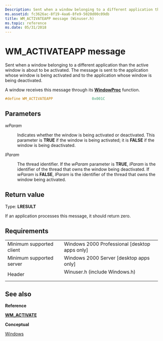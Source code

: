 ```yaml
---
Description: Sent when a window belonging to a different application than the active window is about to be activated. The message is sent to the application whose window is being activated and to the application whose window is being deactivated.
ms.assetid: fc3626ac-8f19-4aa6-8fe9-5020d00c09db
title: WM_ACTIVATEAPP message (Winuser.h)
ms.topic: reference
ms.date: 05/31/2018
---
```


# WM\_ACTIVATEAPP message

Sent when a window belonging to a different application than the active window is about to be activated. The message is sent to the application whose window is being activated and to the application whose window is being deactivated.

A window receives this message through its [**WindowProc**](/previous-versions/windows/desktop/legacy/ms633573(v=vs.85)) function.


```C++
#define WM_ACTIVATEAPP                  0x001C
```



## Parameters

<dl> <dt>

*wParam* 
</dt> <dd>

Indicates whether the window is being activated or deactivated. This parameter is **TRUE** if the window is being activated; it is **FALSE** if the window is being deactivated.

</dd> <dt>

*lParam* 
</dt> <dd>

The thread identifier. If the *wParam* parameter is **TRUE**, *lParam* is the identifier of the thread that owns the window being deactivated. If *wParam* is **FALSE**, *lParam* is the identifier of the thread that owns the window being activated.

</dd> </dl>

## Return value

Type: **LRESULT**

If an application processes this message, it should return zero.

## Requirements



|                                     |                                                                                                          |
|-------------------------------------|----------------------------------------------------------------------------------------------------------|
| Minimum supported client<br/> | Windows 2000 Professional \[desktop apps only\]<br/>                                               |
| Minimum supported server<br/> | Windows 2000 Server \[desktop apps only\]<br/>                                                     |
| Header<br/>                   | <dl> <dt>Winuser.h (include Windows.h)</dt> </dl> |



## See also

<dl> <dt>

**Reference**
</dt> <dt>

[**WM\_ACTIVATE**](../inputdev/wm-activate.md)
</dt> <dt>

**Conceptual**
</dt> <dt>

[Windows](windows.md)
</dt> </dl>

 

 